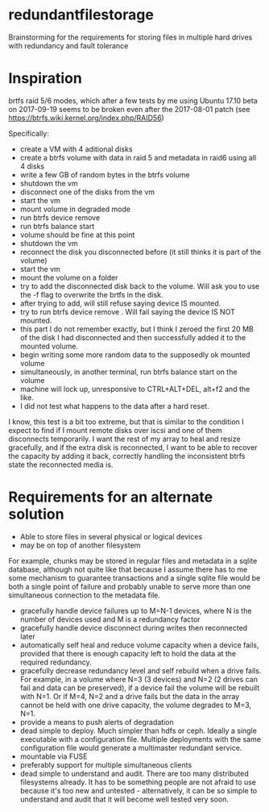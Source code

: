 # redundantfilestorage
Brainstorming for the requirements for storing files in multiple hard drives with redundancy and fault tolerance


# Inspiration

brtfs raid 5/6 modes, which after a few tests by me using Ubuntu 17.10 beta on 2017-09-19 seems to be broken even after the 2017-08-01 patch (see https://btrfs.wiki.kernel.org/index.php/RAID56)

Specifically:
- create a VM with 4 aditional disks
- create a btrfs volume with data in raid 5 and metadata in raid6 using all 4 disks
- write a few GB of random bytes in the btrfs volume
- shutdown the vm
- disconnect one of the disks from the vm
- start the vm
- mount volume in degraded mode
- run btrfs device remove <the disk you disconnected>
- run btrfs balance start <volume mount point>
- volume should be fine at this point
- shutdown the vm
- reconnect the disk you disconnected before (it still thinks it is part of the volume)
- start the vm
- mount the volume on a folder
- try to add the disconnected disk back to the volume. Will ask you to use the -f flag to overwrite the brtfs in the disk.
- after trying to add, will still refuse saying device IS mounted.
- try to run btrfs device remove <the disk you disconnected>. Will fail saying the device IS NOT mounted.
- this part I do not remember exactly, but I think I zeroed the first 20 MB of the disk I had disconnected and then successfully added it to the mounted volume.
- begin writing some more random data to the supposedly ok mounted volume
- simultaneously, in another terminal, run btrfs balance start on the volume
- machine will lock up, unresponsive to CTRL+ALT+DEL, alt+f2 and the like.
- I did not test what happens to the data after a hard reset.
  
I know, this test is a bit too extreme, but that is similar to the condition I expect to find if I mount remote disks over iscsi and one of them disconnects temporarily. I want the rest of my array to heal and resize gracefully, and if the extra disk is reconnected, I want to be able to recover the capacity by adding it back, correctly handling the inconsistent btrfs state the reconnected media is.


# Requirements for an alternate solution

* Able to store files in several physical or logical devices
* may be on top of another filesystem

For example, chunks may be stored in regular files and metadata in a sqlite database, although not quite like that because I assume there has to me some mechanism to guarantee transactions and a single sqlite file would be both a single point of failure and probably unable to serve more than one simultaneous connection to the metadata file.

* gracefully handle device failures up to M=N-1 devices, where N is the number of devices used and M is a redundancy factor 
* gracefully handle device disconnect during writes then reconnected later
* automatically self heal and reduce volume capacity when a device fails, provided that there is enough capacity left to hold the data at the required redundancy.
* gracefully decrease redundancy level and self rebuild when a drive fails. For example, in a volume where N=3 (3 devices) and N=2 (2 drives can fail and data can be preserved), if a device fail the volume will be rebuilt with N=1. Or if M=4, N=2 and a drive fails but the data in the array cannot be held with one drive capacity, the volume degrades to M=3, N=1.
* provide a means to push alerts of degradation
* dead simple to deploy. Much simpler than hdfs or ceph. Ideally a single executable with a configuration file. Multiple deployments with the same configuration file would generate a multimaster redundant service.
* mountable via FUSE
* preferably support for multiple simultaneous clients
* dead simple to understand and audit. There are too many distributed filesystems already. It has to be something people are not afraid to use because it's too new and untested - alternatively, it can be so simple to understand and audit that it will become well tested very soon.
